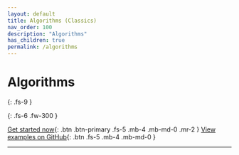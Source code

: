 ```yaml
---
layout: default
title: Algorithms (Classics)
nav_order: 100
description: "Algorithms"
has_children: true
permalink: /algorithms
---
```


# Algorithms
{: .fs-9 }


{: .fs-6 .fw-300 }

[Get started now](#data-structures-vs-apis){: .btn .btn-primary .fs-5 .mb-4 .mb-md-0 .mr-2 } [View examples on GitHub](https://github.com/Iretha/data-structures-and-algorithms){: .btn .fs-5 .mb-4 .mb-md-0 }

---


